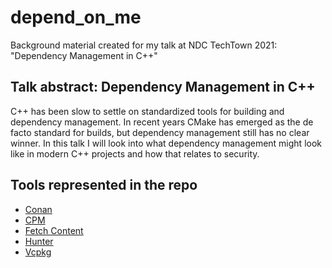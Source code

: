 # depend_on_me

Background material created for my talk at NDC TechTown 2021: "Dependency Management
in C++"

## Talk abstract: Dependency Management in C++

C++ has been slow to settle on standardized tools for building and dependency
management. In recent years CMake has emerged as the de facto standard for builds, but
dependency management still has no clear winner. In this talk I will look into what
dependency management might look like in modern C++ projects and how that relates to
security.

## Tools represented in the repo

* [Conan](https://conan.io/)
* [CPM](https://github.com/cpm-cmake/CPM.cmake)
* [Fetch Content](https://cmake.org/cmake/help/latest/module/FetchContent.html)
* [Hunter](https://hunter.readthedocs.io/en/latest/)
* [Vcpkg](https://vcpkg.io/en/index.html)
